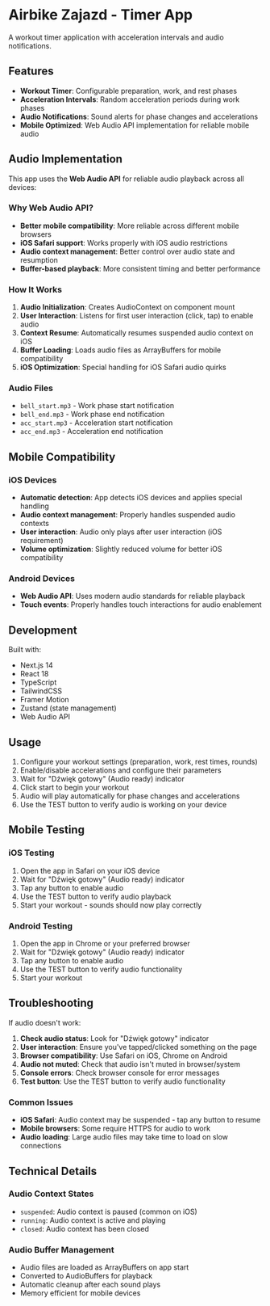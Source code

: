 # Airbike Zajazd - Timer App

A workout timer application with acceleration intervals and audio notifications.

## Features

- **Workout Timer**: Configurable preparation, work, and rest phases
- **Acceleration Intervals**: Random acceleration periods during work phases
- **Audio Notifications**: Sound alerts for phase changes and accelerations
- **Mobile Optimized**: Web Audio API implementation for reliable mobile audio

## Audio Implementation

This app uses the **Web Audio API** for reliable audio playback across all devices:

### Why Web Audio API?

- **Better mobile compatibility**: More reliable across different mobile browsers
- **iOS Safari support**: Works properly with iOS audio restrictions
- **Audio context management**: Better control over audio state and resumption
- **Buffer-based playback**: More consistent timing and better performance

### How It Works

1. **Audio Initialization**: Creates AudioContext on component mount
2. **User Interaction**: Listens for first user interaction (click, tap) to enable audio
3. **Context Resume**: Automatically resumes suspended audio context on iOS
4. **Buffer Loading**: Loads audio files as ArrayBuffers for mobile compatibility
5. **iOS Optimization**: Special handling for iOS Safari audio quirks

### Audio Files

- `bell_start.mp3` - Work phase start notification
- `bell_end.mp3` - Work phase end notification
- `acc_start.mp3` - Acceleration start notification
- `acc_end.mp3` - Acceleration end notification

## Mobile Compatibility

### iOS Devices

- **Automatic detection**: App detects iOS devices and applies special handling
- **Audio context management**: Properly handles suspended audio contexts
- **User interaction**: Audio only plays after user interaction (iOS requirement)
- **Volume optimization**: Slightly reduced volume for better iOS compatibility

### Android Devices

- **Web Audio API**: Uses modern audio standards for reliable playback
- **Touch events**: Properly handles touch interactions for audio enablement

## Development

Built with:

- Next.js 14
- React 18
- TypeScript
- TailwindCSS
- Framer Motion
- Zustand (state management)
- Web Audio API

## Usage

1. Configure your workout settings (preparation, work, rest times, rounds)
2. Enable/disable accelerations and configure their parameters
3. Wait for "Dźwięk gotowy" (Audio ready) indicator
4. Click start to begin your workout
5. Audio will play automatically for phase changes and accelerations
6. Use the TEST button to verify audio is working on your device

## Mobile Testing

### iOS Testing

1. Open the app in Safari on your iOS device
2. Wait for "Dźwięk gotowy" (Audio ready) indicator
3. Tap any button to enable audio
4. Use the TEST button to verify audio playback
5. Start your workout - sounds should now play correctly

### Android Testing

1. Open the app in Chrome or your preferred browser
2. Wait for "Dźwięk gotowy" (Audio ready) indicator
3. Tap any button to enable audio
4. Use the TEST button to verify audio functionality
5. Start your workout

## Troubleshooting

If audio doesn't work:

1. **Check audio status**: Look for "Dźwięk gotowy" indicator
2. **User interaction**: Ensure you've tapped/clicked something on the page
3. **Browser compatibility**: Use Safari on iOS, Chrome on Android
4. **Audio not muted**: Check that audio isn't muted in browser/system
5. **Console errors**: Check browser console for error messages
6. **Test button**: Use the TEST button to verify audio functionality

### Common Issues

- **iOS Safari**: Audio context may be suspended - tap any button to resume
- **Mobile browsers**: Some require HTTPS for audio to work
- **Audio loading**: Large audio files may take time to load on slow connections

## Technical Details

### Audio Context States

- `suspended`: Audio context is paused (common on iOS)
- `running`: Audio context is active and playing
- `closed`: Audio context has been closed

### Audio Buffer Management

- Audio files are loaded as ArrayBuffers on app start
- Converted to AudioBuffers for playback
- Automatic cleanup after each sound plays
- Memory efficient for mobile devices
